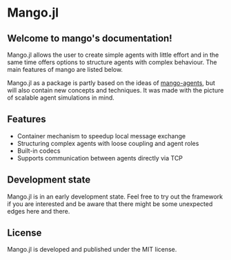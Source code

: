# Mango.jl

## Welcome to mango's documentation!

Mango.jl allows the user to create simple agents with little effort and in the same time offers options to structure agents with complex behaviour. The main features of mango are listed below.

Mango.jl as a package is partly based on the ideas of [mango-agents](https://mango-agents.readthedocs.io), but will also contain new concepts and techniques. It was made with the picture of scalable agent simulations in mind.

## Features
* Container mechanism to speedup local message exchange
* Structuring complex agents with loose coupling and agent roles
* Built-in codecs
* Supports communication between agents directly via TCP

## Development state
Mango.jl is in an early development state. Feel free to try out the framework if you are interested and be aware that there might be some unexpected edges here and there.

## License
Mango.jl is developed and published under the MIT license.
